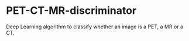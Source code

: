 # PET-CT-MR-discriminator

Deep Learning algorithm to classify whether an image is a PET, a MR or a CT.
